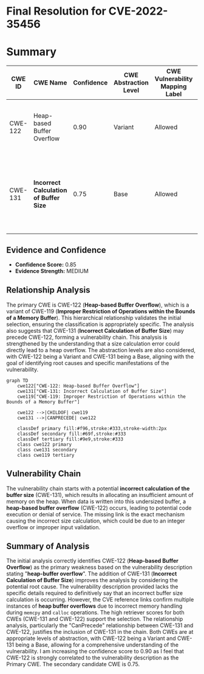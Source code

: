 # Final Resolution for CVE-2022-35456

# Summary
| CWE ID | CWE Name | Confidence | CWE Abstraction Level | CWE Vulnerability Mapping Label | CWE-Vulnerability Mapping Notes |
|---|---|---|---|---|---|
| CWE-122 | Heap-based Buffer Overflow | 0.90 | Variant | Allowed | Primary CWE: The vulnerability is described as a heap-buffer-overflow. |
| CWE-131 | **Incorrect Calculation of Buffer Size** | 0.75 | Base | Allowed | Secondary Candidate: The **incorrect calculation of the buffer size** may lead to the heap overflow. |

## Evidence and Confidence

*   **Confidence Score:** 0.85
*   **Evidence Strength:** MEDIUM

## Relationship Analysis
The primary CWE is CWE-122 (**Heap-based Buffer Overflow**), which is a variant of CWE-119 (**Improper Restriction of Operations within the Bounds of a Memory Buffer**). This hierarchical relationship validates the initial selection, ensuring the classification is appropriately specific. The analysis also suggests that CWE-131 (**Incorrect Calculation of Buffer Size**) may precede CWE-122, forming a vulnerability chain. This analysis is strengthened by the understanding that a size calculation error could directly lead to a heap overflow. The abstraction levels are also considered, with CWE-122 being a Variant and CWE-131 being a Base, aligning with the goal of identifying root causes and specific manifestations of the vulnerability.

```mermaid
graph TD
    cwe122["CWE-122: Heap-based Buffer Overflow"]
    cwe131["CWE-131: Incorrect Calculation of Buffer Size"]
    cwe119["CWE-119: Improper Restriction of Operations within the Bounds of a Memory Buffer"]
    
    cwe122 -->|CHILDOF| cwe119
    cwe131 -->|CANPRECEDE| cwe122
    
    classDef primary fill:#f96,stroke:#333,stroke-width:2px
    classDef secondary fill:#69f,stroke:#333
    classDef tertiary fill:#9e9,stroke:#333
    class cwe122 primary
    class cwe131 secondary
    class cwe119 tertiary
```

## Vulnerability Chain
The vulnerability chain starts with a potential **incorrect calculation of the buffer size** (CWE-131), which results in allocating an insufficient amount of memory on the heap. When data is written into this undersized buffer, a **heap-based buffer overflow** (CWE-122) occurs, leading to potential code execution or denial of service. The missing link is the exact mechanism causing the incorrect size calculation, which could be due to an integer overflow or improper input validation.

## Summary of Analysis
The initial analysis correctly identifies CWE-122 (**Heap-based Buffer Overflow**) as the primary weakness based on the vulnerability description stating "**heap-buffer overflow**". The addition of CWE-131 (**Incorrect Calculation of Buffer Size**) improves the analysis by considering the potential root cause. The vulnerability description provided lacks the specific details required to definitively say that an incorrect buffer size calculation is occurring. However, the CVE reference links confirm multiple instances of **heap buffer overflows** due to incorrect memory handling during `memcpy` and `calloc` operations. The high retriever scores for both CWEs (CWE-131 and CWE-122) support the selection. The relationship analysis, particularly the "CanPrecede" relationship between CWE-131 and CWE-122, justifies the inclusion of CWE-131 in the chain. Both CWEs are at appropriate levels of abstraction, with CWE-122 being a Variant and CWE-131 being a Base, allowing for a comprehensive understanding of the vulnerability. I am increasing the confidence score to 0.90 as I feel that CWE-122 is strongly correlated to the vulnerability description as the Primary CWE. The secondary candidate CWE is 0.75.